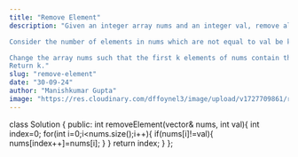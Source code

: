 ```yaml
---
title: "Remove Element"
description: "Given an integer array nums and an integer val, remove all occurrences of val in nums in-place. The order of the elements may be changed. Then return the number of elements in nums which are not equal to val.

Consider the number of elements in nums which are not equal to val be k, to get accepted, you need to do the following things:

Change the array nums such that the first k elements of nums contain the elements which are not equal to val. The remaining elements of nums are not important as well as the size of nums.
Return k."
slug: "remove-element"
date: "30-09-24"
author: "Manishkumar Gupta"
image: "https://res.cloudinary.com/dffoynel3/image/upload/v1727709861/remove-element_w5msec.png"
---
```


class Solution {
public:
    int removeElement(vector<int>& nums, int val){
        int index=0;
        for(int i=0;i<nums.size();i++){
            if(nums[i]!=val){
                nums[index++]=nums[i];
            }
        }
        return index;
    }
};